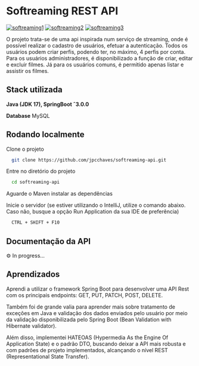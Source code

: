 
# Softreaming REST API

<a href="https://ibb.co/QfB8WzP"><img src="https://i.ibb.co/f2R83Bk/softreaming1.png" alt="softreaming1" border="0"></a>
<a href="https://ibb.co/KjzP7nk"><img src="https://i.ibb.co/PZzL4kn/softreaming2.png" alt="softreaming2" border="0"></a>
<a href="https://ibb.co/P5pDgZ5"><img src="https://i.ibb.co/GVwHRvV/softreaming3.png" alt="softreaming3" border="0"></a>

O projeto trata-se de uma api inspirada num serviço de streaming, onde é possível realizar o cadastro de usuários, efetuar a autenticação.
Todos os usuários podem criar perfis, podendo ter, no máximo, 4 perfis por conta.
Para os usuários administradores, é disponibilizado a função de criar, editar e excluir filmes. Já para os usuários comuns, é permitido apenas listar e assistir os filmes.

## Stack utilizada

**Java (JDK 17), SpringBoot ˆ3.0.0**

**Database** MySQL

## Rodando localmente

Clone o projeto

```bash
  git clone https://github.com/jpcchaves/softreaming-api.git
```

Entre no diretório do projeto

```bash
  cd softreaming-api
```

Aguarde o Maven instalar as dependências

Inicie o servidor (se estiver utilizando o IntelliJ, utilize o comando abaixo. Caso não, busque a opção Run Application da sua IDE de preferência)

```bash
  CTRL + SHIFT + F10
```


## Documentação da API

⚙️ In progress...

## Aprendizados

Aprendi a utilizar o framework Spring Boot para desenvolver uma API Rest com os principais endpoints: GET, PUT, PATCH, POST, DELETE.

Também foi de grande valia para aprender mais sobre tratamento de exceções em Java e validação dos dados enviados pelo usuário por meio da validação disponibilizada pelo Spring Boot (Bean Validation with Hibernate validator).

Além disso, implementei HATEOAS (Hypermedia As the Engine Of Application State) e o padrão DTO, buscando deixar a API mais robusta e com padrões de projeto implementados, alcançando o nível REST (Representational State Transfer).
